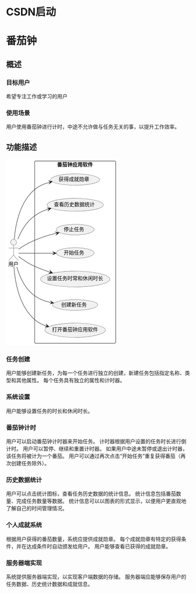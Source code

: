 # CSDN启动
# 番茄钟
## 概述
### 目标用户
希望专注工作或学习的用户
### 使用场景
用户使用番茄钟进行计时，中途不允许做与任务无关的事，以提升工作效率。
## 功能描述
![](https://github.com/AndreaSharpe/TomatoClock/blob/main/%E7%94%A8%E4%BE%8B%E5%9B%BE.png)
### 任务创建
用户能够创建新任务，为每一个任务进行独立的创建，新建任务包括指定名称、类型和其他属性。
每个任务具有独立的属性和计时器。
### 系统设置
用户能够设置任务的时长和休闲时长。
### 番茄钟计时
用户可以启动番茄钟计时器来开始任务。
计时器根据用户设置的任务时长进行倒计时。
用户可以暂停、继续和重置计时器。
如果用户中途未暂停或退出计时器，该任务将被计为一个番茄。
用户可以通过再次点击“开始任务”重复获得番茄（再次创建任务除外）。
### 历史数据统计
用户可以点击统计图标，查看任务历史数据的统计信息。
统计信息包括番茄数量、完成任务数量等数据。
统计信息可以以图表的形式显示，以便用户更直观地了解自己的时间管理情况。
### 个人成就系统
根据用户获得的番茄数量，系统应提供成就勋章。
每个成就勋章有特定的获得条件，并在达成条件时自动颁发给用户。
用户能够查看已获得的成就勋章。
### 服务器端实现
系统提供服务器端实现，以实现客户端数据的存储。
服务器端应能够保存用户的任务数据、历史统计数据和成就信息。

